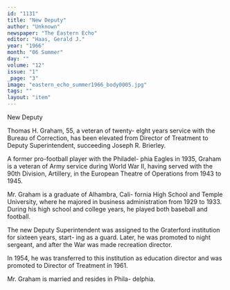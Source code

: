 ```yaml
---
id: "1131"
title: "New Deputy"
author: "Unknown"
newspaper: "The Eastern Echo"
editor: "Haas, Gerald J."
year: "1966"
month: "06 Summer"
day: ""
volume: "12"
issue: "1"
_page: "3"
image: "eastern_echo_summer1966_body0005.jpg"
tags: ""
layout: "item"
---
```

New Deputy

Thomas H. Graham, 55, a veteran of twenty-
elght years service with the Bureau of Correction, has
been elevated from Director of Treatment to Deputy
Superintendent, succeeding Joseph R. Brierley.

A former pro-football player with the Philadel-
phia Eagles in 1935, Graham is a veteran of Army
service during World War II, having served with
the 90th Division, Artillery, in the European Theatre
of Operations from 1943 to 1945.

Mr. Graham is a graduate of Alhambra, Cali-
fornia High School and Temple University, where he
majored in business administration from 1929 to
1933. During his high school and college years, he
played both baseball and football.

The new Deputy Superintendent was assigned
to the Graterford institution for sixteen years, start-
ing as a guard. Later, he was promoted to night
sergeant, and after the War was made recreation
director.

In 1954, he was transferred to this institution
as education director and was promoted to Director
of Treatment in 1961.

Mr. Graham is married and resides in Phila-
delphia.

